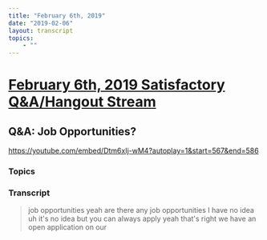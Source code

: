```yaml
---
title: "February 6th, 2019"
date: "2019-02-06"
layout: transcript
topics: 
    - ""
---
```

# [February 6th, 2019 Satisfactory Q&A/Hangout Stream](../2019-02-06.md)
## Q&A: Job Opportunities?
https://youtube.com/embed/Dtm6xIj-wM4?autoplay=1&start=567&end=586
### Topics


### Transcript

> job opportunities yeah
> are there any job opportunities I have
> no idea uh it's no idea but you can
> always apply yeah that's right
> we have an open application on our
